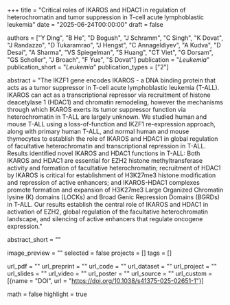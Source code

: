 +++
title = "Critical roles of IKAROS and HDAC1 in regulation of heterochromatin and tumor suppression in T-cell acute lymphoblastic leukemia"
date = "2025-06-24T00:00:00"
draft = false

authors = ["Y Ding", "B He", "D Bogush", "J Schramm", "C Singh", "K Dovat", "J Randazzo", "D Tukaramrao", "J Hengst", "C Annageldiyev", "A Kudva", "D Desai", "A Sharma", "VS Spiegelman", "S Huang", "CT Viet", "G Dorsam", "GS Scholler", "J Broach", "F Yue", "S Dovat"]
publication = "_Leukemia_"
publication_short = "_Leukemia_"
publication_types = ["2"]

abstract = "The IKZF1 gene encodes IKAROS - a DNA binding protein that acts as a tumor suppressor in T-cell acute lymphoblastic leukemia (T-ALL). IKAROS can act as a transcriptional repressor via recruitment of histone deacetylase 1 (HDAC1) and chromatin remodeling, however the mechanisms through which IKAROS exerts its tumor suppressor function via heterochromatin in T-ALL are largely unknown. We studied human and mouse T-ALL using a loss-of-function and IKZF1 re-expression approach, along with primary human T-ALL, and normal human and mouse thymocytes to establish the role of IKAROS and HDAC1 in global regulation of facultative heterochromatin and transcriptional repression in T-ALL. Results identified novel IKAROS and HDAC1 functions in T-ALL: Both IKAROS and HDAC1 are essential for EZH2 histone methyltransferase activity and formation of facultative heterochromatin; recruitment of HDAC1 by IKAROS is critical for establishment of H3K27me3 histone modification and repression of active enhancers; and IKAROS-HDAC1 complexes promote formation and expansion of H3K27me3 Large Organized Chromatin lysine (K) domains (LOCKs) and Broad Genic Repression Domains (BGRDs) in T-ALL. Our results establish the central role of IKAROS and HDAC1 in activation of EZH2, global regulation of the facultative heterochromatin landscape, and silencing of active enhancers that regulate oncogene expression."

abstract_short = ""

image_preview = ""
selected = false
projects = []
tags = []

url_pdf = ""
url_preprint = ""
url_code = ""
url_dataset = ""
url_project = ""
url_slides = ""
url_video = ""
url_poster = ""
url_source = ""
url_custom = [{name = "DOI", url = "https://doi.org/10.1038/s41375-025-02651-1"}]

math = false
highlight = true

